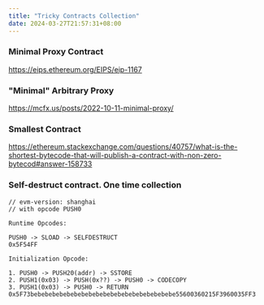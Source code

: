 ```yaml
---
title: "Tricky Contracts Collection"
date: 2024-03-27T21:57:31+08:00
---
```


### Minimal Proxy Contract

https://eips.ethereum.org/EIPS/eip-1167



### "Minimal" Arbitrary Proxy

https://mcfx.us/posts/2022-10-11-minimal-proxy/



### Smallest Contract

https://ethereum.stackexchange.com/questions/40757/what-is-the-shortest-bytecode-that-will-publish-a-contract-with-non-zero-bytecod#answer-158733



### Self-destruct contract. One time collection

```
// evm-version: shanghai
// with opcode PUSH0

Runtime Opcodes:

PUSH0 -> SLOAD -> SELFDESTRUCT
0x5F54FF

Initialization Opcode:

1. PUSH0 -> PUSH20(addr) -> SSTORE
2. PUSH1(0x03) -> PUSH(0x??) -> PUSH0 -> CODECOPY
3. PUSH1(0x03) -> PUSH0 -> RETURN
0x5F73bebebebebebebebebebebebebebebebebebebebe55600360215F3960035FF3
```

